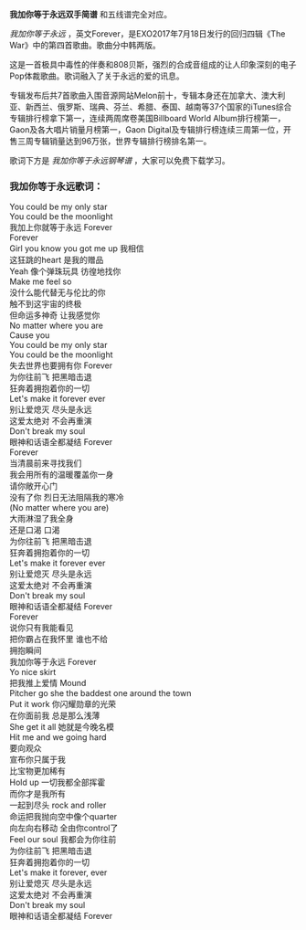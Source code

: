 

**我加你等于永远双手简谱** 和五线谱完全对应。

_我加你等于永远_ ，英文Forever，是EXO2017年7月18日发行的回归四辑《The War》中的第四首歌曲。歌曲分中韩两版。

这是一首极具中毒性的伴奏和808贝斯，强烈的合成音组成的让人印象深刻的电子Pop体裁歌曲。歌词融入了关于永远的爱的讯息。

专辑发布后共7首歌曲入围音源网站Melon前十，专辑本身还在加拿大、澳大利亚、新西兰、俄罗斯、瑞典、芬兰、希腊、泰国、越南等37个国家的iTunes综合专辑排行榜拿下第一，连续两周席卷美国Billboard
World Album排行榜第一，Gaon及各大唱片销量月榜第一，Gaon
Digital及专辑排行榜连续三周第一位，开售三周专辑销量达到96万张，世界专辑排行榜排名第一。

歌词下方是 _我加你等于永远钢琴谱_ ，大家可以免费下载学习。

### 我加你等于永远歌词：

You could be my only star  
You could be the moonlight  
我加上你就等于永远 Forever  
Forever  
Girl you know you got me up 我相信  
这狂跳的heart 是我的赠品  
Yeah 像个弹珠玩具 彷徨地找你  
Make me feel so  
没什么能代替无与伦比的你  
触不到这宇宙的终极  
但命运多神奇 让我感觉你  
No matter where you are  
Cause you  
You could be my only star  
You could be the moonlight  
失去世界也要拥有你 Forever  
为你往前飞 把黑暗击退  
狂奔着拥抱着你的一切  
Let's make it forever ever  
别让爱熄灭 尽头是永远  
这爱太绝对 不会再重演  
Don't break my soul  
眼神和话语全都凝结 Forever  
Forever  
当清晨前来寻找我们  
我会用所有的温暖覆盖你一身  
请你敞开心门  
没有了你 烈日无法阻隔我的寒冷  
(No matter where you are)  
大雨淋湿了我全身  
还是口渴 口渴  
为你往前飞 把黑暗击退  
狂奔着拥抱着你的一切  
Let's make it forever ever  
别让爱熄灭 尽头是永远  
这爱太绝对 不会再重演  
Don't break my soul  
眼神和话语全都凝结 Forever  
Forever  
说你只有我能看见  
把你霸占在我怀里 谁也不给  
拥抱瞬间  
我加你等于永远 Forever  
Yo nice skirt  
把我推上爱情 Mound  
Pitcher go she the baddest one around the town  
Put it work 你闪耀勋章的光荣  
在你面前我 总是那么浅薄  
She get it all 她就是今晚名模  
Hit me and we going hard  
要向观众  
宣布你只属于我  
比宝物更加稀有  
Hold up 一切我都全部挥霍  
而你才是我所有  
一起到尽头 rock and roller  
命运把我抛向空中像个quarter  
向左向右移动 全由你control了  
Feel our soul 我都会为你往前  
为你往前飞 把黑暗击退  
狂奔着拥抱着你的一切  
Let's make it forever, ever  
别让爱熄灭 尽头是永远  
这爱太绝对 不会再重演  
Don't break my soul  
眼神和话语全都凝结 Forever

